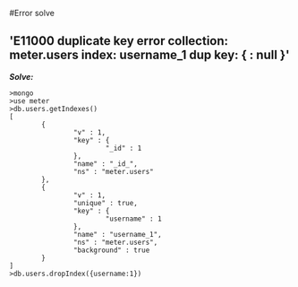 #Error solve

## 'E11000 duplicate key error collection: meter.users index: username_1 dup key: { : null }'

***Solve:***
```
>mongo
>use meter
>db.users.getIndexes()
[
        {
                "v" : 1,
                "key" : {
                        "_id" : 1
                },
                "name" : "_id_",
                "ns" : "meter.users"
        },
        {
                "v" : 1,
                "unique" : true,
                "key" : {
                        "username" : 1
                },
                "name" : "username_1",
                "ns" : "meter.users",
                "background" : true
        }
]
>db.users.dropIndex({username:1})
```
